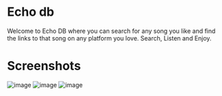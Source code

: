 # Echo db
Welcome to Echo DB where you can search for any song you like and find the links to that song on any platform you love. Search, Listen and Enjoy.

# Screenshots
![image](https://user-images.githubusercontent.com/65386038/118430298-6d2d7000-b6f1-11eb-93c4-38c342fc3797.png)
![image](https://user-images.githubusercontent.com/65386038/118430448-b8e01980-b6f1-11eb-875e-b74ab99ced08.png)
![image](https://user-images.githubusercontent.com/65386038/118430490-cd241680-b6f1-11eb-9d2d-d7dfbab7d388.png)
